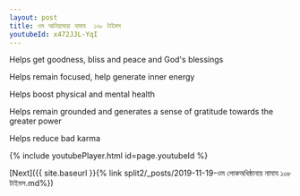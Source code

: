 ```yaml
---
layout: post
title: ওম আনিয়ামায়া নামায  ১০৮ টাইমস
youtubeId: x472JJL-YqI
---
```

 
 
Helps get goodness, bliss and peace and God's blessings
 
Helps remain focused, help generate inner energy 
 
Helps boost physical and mental health 
 
Helps remain grounded and generates a sense of gratitude towards the greater power 
 
Helps reduce bad karma
 
 
 
 


{% include youtubePlayer.html id=page.youtubeId %}
 
[Next]({{ site.baseurl }}{% link  split2/_posts/2019-11-19-ওম লোকঅধিষ্ঠানায় নামায ১০৮ টাইমস.md%})
 
